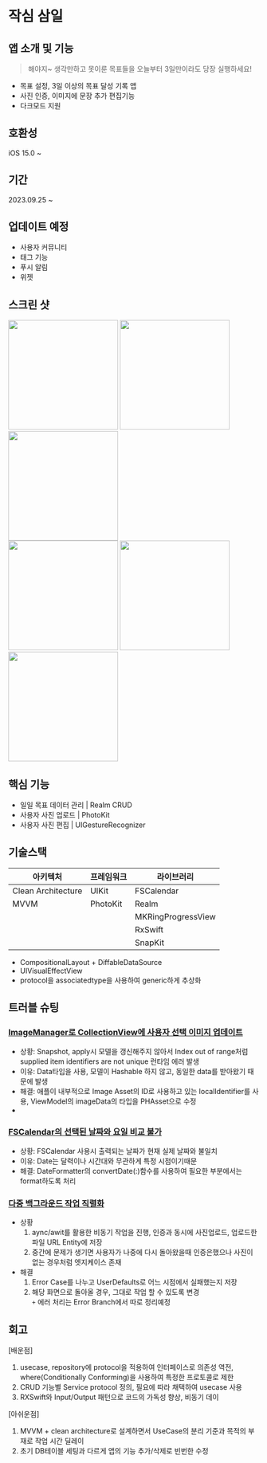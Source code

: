 # 작심 삼일

## 앱 소개 및 기능
> 해야지~ 생각만하고 못이룬 목표들을 오늘부터 3일만이라도 당장 실행하세요!

 - 목표 설정, 3일 이상의 목표 달성 기록 앱</br>
 - 사진 인증, 이미지에 문장 추가 편집기능</br>
 - 다크모드 지원

## 호환성
iOS 15.0 ~

## 기간
2023.09.25 ~ 

## 업데이트 예정
- 사용자 커뮤니티
- 태그 기능
- 푸시 알림
- 위젯

## 스크린 샷
<img src="https://github.com/DONG-WOON/StickToIt/assets/80871083/6465b944-28b3-47a7-b768-9f2eaf477346" width=220>
<img src="https://github.com/DONG-WOON/StickToIt/assets/80871083/48646356-450b-46f6-9fb8-31bc1d318b69" width=220>
<img src="https://github.com/DONG-WOON/StickToIt/assets/80871083/da2daa46-cf56-49e9-b034-6180915635e1" width=220>
</br>
<img src="https://github.com/DONG-WOON/StickToIt/assets/80871083/91458add-2819-4401-8f04-438d35238965" width=220>
<img src="https://github.com/DONG-WOON/StickToIt/assets/80871083/debbd251-332d-422b-9af6-66d1c9b401c0" width=220>
<img src="https://github.com/DONG-WOON/StickToIt/assets/80871083/7fd17ffe-46fe-49c1-8b44-4cdfdbf446e2" width=220>

## 핵심 기능
- 일일 목표 데이터 관리 | Realm CRUD
- 사용자 사진 업로드 | PhotoKit
- 사용자 사진 편집 | UIGestureRecognizer

## 기술스택 
|          아키텍처            |   프레임워크  |       라이브러리        |
|            --              |     --     |     --               |
|     Clean Architecture     |   UIKit    |      FSCalendar     |
|           MVVM             |   PhotoKit |       Realm          | 
|                            |            |        MKRingProgressView    |
|                            |            |           RxSwift           |
|                            |            |           SnapKit           |
+ CompositionalLayout + DiffableDataSource
+ UIVisualEffectView
+ protocol을 associatedtype을 사용하여 generic하게 추상화

## 트러블 슈팅

### [ImageManager로 CollectionView에 사용자 선택 이미지 업데이트](https://github.com/DONG-WOON/StickToIt/commit/7d824089d35b5d5184f96c28808fedb68bc9305a)
- 상황: Snapshot, apply시 모델을 갱신해주지 않아서 Index out of range처럼 supplied item identifiers are not unique 런타임 에러 발생
- 이유: Data타입을 사용, 모델이 Hashable 하지 않고, 동일한 data를 받아왔기 때문에 발생
- 해결: 애플이 내부적으로 Image Asset의 ID로 사용하고 있는 localIdentifier를 사용, ViewModel의 imageData의 타입을 PHAsset으로 수정
- 
### [FSCalendar의 선택된 날짜와 요일 비교 불가](https://github.com/DONG-WOON/StickToIt/commit/a60bcc0582c6d1ad0fb86df33fc78f944620f89b)
- 상황: FSCalendar 사용시 출력되는 날짜가 현재 실제 날짜와 불일치
- 이유: Date는 달력이나 시간대와 무관하게 특정 시점이기때문
- 해결: DateFormatter의 convertDate(:)함수를 사용하여 필요한 부분에서는 format하도록 처리

### [다중 백그라운드 작업 직렬화](https://github.com/DONG-WOON/StickToIt/commit/0d9c88e46a30826d2ddfde0f1a515755c3485948)
- 상황
    1. aync/awit를 활용한 비동기 작업을 진행, 인증과 동시에 사진업로드, 업로드한 파일 URL Entity에 저장
    2. 중간에 문제가 생기면 사용자가 나중에 다시 돌아왔을때 인증은했으나 사진이 없는 경우처럼 엣지케이스 존재
- 해결
    1. Error Case를 나누고 UserDefaults로 어느 시점에서 실패했는지 저장
    2. 해당 화면으로 돌아올 경우, 그대로 작업 할 수 있도록 변경</br>
    `+` 에러 처리는 Error Branch에서 따로 정리예정    
## 회고
[배운점]
1. usecase, repository에 protocol을 적용하여 인터페이스로 의존성 역전, where(Conditionally Conforming)을 사용하여 특정한 프로토콜로 제한
2. CRUD 기능별 Service protocol 정의, 필요에 따라 채택하여 usecase 사용
3. RXSwift와 Input/Output 패턴으로 코드의 가독성 향상, 비동기 데이

[아쉬운점]
1. MVVM + clean architecture로 설계하면서 UseCase의 분리 기준과 목적의 부재로 작업 시간 딜레이</br>
2. 초기 DB테이블 세팅과 다르게 앱의 기능 추가/삭제로 빈번한 수정

